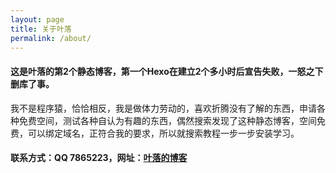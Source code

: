 ```yaml
---
layout: page
title: 关于叶落
permalink: /about/
---
```


#### 这是叶落的第2个静态博客，第一个Hexo在建立2个多小时后宣告失败，一怒之下删库了事。
   我不是程序猿，恰恰相反，我是做体力劳动的，喜欢折腾没有了解的东西，申请各种免费空间，测试各种自认为有趣的东西，偶然搜索发现了这种静态博客，空间免费，可以绑定域名，正符合我的要求，所以就搜索教程一步一步安装学习。
#### 联系方式：QQ 7865223，网址：[叶落的博客](https://yeluo.net "动态博客")
